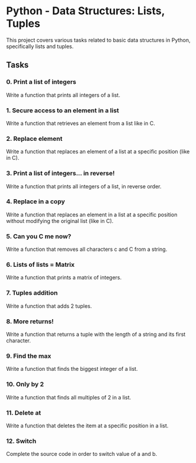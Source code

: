 # Python - Data Structures: Lists, Tuples

This project covers various tasks related to basic data structures in Python, specifically lists and tuples.

## Tasks

### 0. Print a list of integers
Write a function that prints all integers of a list.

### 1. Secure access to an element in a list
Write a function that retrieves an element from a list like in C.

### 2. Replace element
Write a function that replaces an element of a list at a specific position (like in C).

### 3. Print a list of integers... in reverse!
Write a function that prints all integers of a list, in reverse order.

### 4. Replace in a copy
Write a function that replaces an element in a list at a specific position without modifying the original list (like in C).

### 5. Can you C me now?
Write a function that removes all characters c and C from a string.

### 6. Lists of lists = Matrix
Write a function that prints a matrix of integers.

### 7. Tuples addition
Write a function that adds 2 tuples.

### 8. More returns!
Write a function that returns a tuple with the length of a string and its first character.

### 9. Find the max
Write a function that finds the biggest integer of a list.

### 10. Only by 2
Write a function that finds all multiples of 2 in a list.

### 11. Delete at
Write a function that deletes the item at a specific position in a list.

### 12. Switch
Complete the source code in order to switch value of a and b.